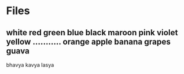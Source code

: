 # Files
white
red
green
blue
black
maroon
pink
violet 
yellow
...........
orange
apple
banana
grapes
guava
--------------------------------------------------------
bhavya
kavya
lasya
